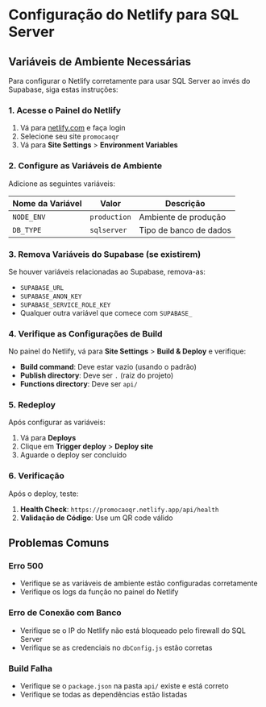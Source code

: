 # Configuração do Netlify para SQL Server

## Variáveis de Ambiente Necessárias

Para configurar o Netlify corretamente para usar SQL Server ao invés do Supabase, siga estas instruções:

### 1. Acesse o Painel do Netlify

1. Vá para [netlify.com](https://netlify.com) e faça login
2. Selecione seu site `promocaoqr`
3. Vá para **Site Settings** > **Environment Variables**

### 2. Configure as Variáveis de Ambiente

Adicione as seguintes variáveis:

| Nome da Variável | Valor | Descrição |
|------------------|-------|-----------|
| `NODE_ENV` | `production` | Ambiente de produção |
| `DB_TYPE` | `sqlserver` | Tipo de banco de dados |

### 3. Remova Variáveis do Supabase (se existirem)

Se houver variáveis relacionadas ao Supabase, remova-as:
- `SUPABASE_URL`
- `SUPABASE_ANON_KEY`
- `SUPABASE_SERVICE_ROLE_KEY`
- Qualquer outra variável que comece com `SUPABASE_`

### 4. Verifique as Configurações de Build

No painel do Netlify, vá para **Site Settings** > **Build & Deploy** e verifique:

- **Build command**: Deve estar vazio (usando o padrão)
- **Publish directory**: Deve ser `.` (raiz do projeto)
- **Functions directory**: Deve ser `api/`

### 5. Redeploy

Após configurar as variáveis:

1. Vá para **Deploys**
2. Clique em **Trigger deploy** > **Deploy site**
3. Aguarde o deploy ser concluído

### 6. Verificação

Após o deploy, teste:

1. **Health Check**: `https://promocaoqr.netlify.app/api/health`
2. **Validação de Código**: Use um QR code válido

## Problemas Comuns

### Erro 500
- Verifique se as variáveis de ambiente estão configuradas corretamente
- Verifique os logs da função no painel do Netlify

### Erro de Conexão com Banco
- Verifique se o IP do Netlify não está bloqueado pelo firewall do SQL Server
- Verifique se as credenciais no `dbConfig.js` estão corretas

### Build Falha
- Verifique se o `package.json` na pasta `api/` existe e está correto
- Verifique se todas as dependências estão listadas 